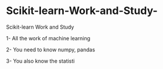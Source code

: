 # Scikit-learn-Work-and-Study-
Scikit-learn Work and Study 

1- All the work of machine learning

2- You need to know numpy, pandas

3- You also know the statisti
